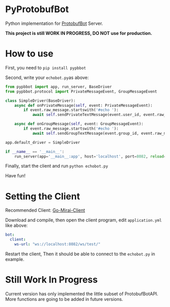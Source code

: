 # PyProtobufBot

Python implementation for [ProtobufBot](https://github.com/ProtobufBot/onebot_idl) Server.

**This project is still WORK IN PROGRESS, DO NOT use for production.**

# How to use

First, you need to `pip install pypbbot`

Second, write your `echobot.py`as above:

``` python
from pypbbot import app, run_server, BaseDriver
from pypbbot.protocol import PrivateMessageEvent, GroupMessageEvent

class SimpleDriver(BaseDriver):
    async def onPrivateMessage(self, event: PrivateMessageEvent):
        if event.raw_message.startswith('#echo '):
            await self.sendPrivateTextMessage(event.user_id, event.raw_message.replace('#echo ', ''))

    async def onGroupMessage(self, event: GroupMessageEvent):
        if event.raw_message.startswith('#echo '):
            await self.sendGroupTextMessage(event.group_id, event.raw_message.replace('#echo ', ''))

app.default_driver = SimpleDriver

if __name__ == '__main__':
    run_server(app='__main__:app', host='localhost', port=8082, reload=True, debug=True)
```

Finally, start the client and run `python echobot.py` 

Have fun!

# Setting the Client 

Recommended Client: [Go-Mirai-Client](https://github.com/ProtobufBot/Go-Mirai-Client)

Download and compile, then open the client program, edit `application.yml` like above:

```yaml
bot:
  client:
    ws-url: "ws://localhost:8082/ws/test/"
```

Restart the client, Then it should be able to connect to the `echobot.py` in  example.

# Still Work In Progress
Current version has only implemented the little subset of ProtobufBotAPI. More functions are going to be added in future versions.